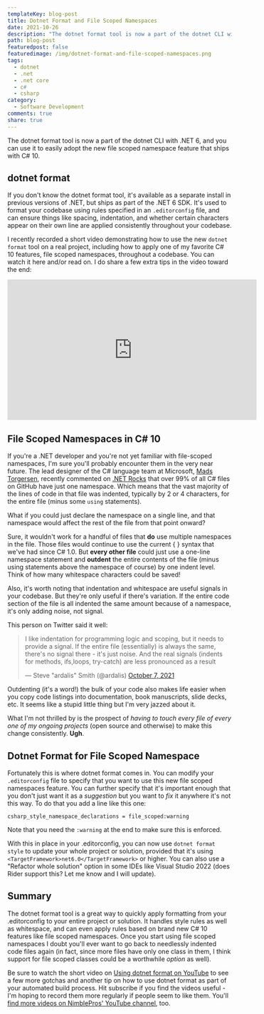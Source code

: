 ```yaml
---
templateKey: blog-post
title: Dotnet Format and File Scoped Namespaces
date: 2021-10-26
description: "The dotnet format tool is now a part of the dotnet CLI with .NET 6, and you can use it to easily adopt the new file scoped namespace feature that ships with C# 10."
path: blog-post
featuredpost: false
featuredimage: /img/dotnet-format-and-file-scoped-namespaces.png
tags:
  - dotnet
  - .net
  - .net core
  - c#
  - csharp
category:
  - Software Development
comments: true
share: true
---
```


The dotnet format tool is now a part of the dotnet CLI with .NET 6, and you can use it to easily adopt the new file scoped namespace feature that ships with C# 10.

## dotnet format

If you don't know the dotnet format tool, it's available as a separate install in previous versions of .NET, but ships as part of the .NET 6 SDK. It's used to format your codebase using rules specified in an `.editorconfig` file, and can ensure things like spacing, indentation, and whether certain characters appear on their own line are applied consistently throughout your codebase.

I recently recorded a short video demonstrating how to use the new `dotnet format` tool on a real project, including how to apply one of my favorite C# 10 features, file scoped namespaces, throughout a codebase. You can watch it here and/or read on. I do share a few extra tips in the video toward the end:

<iframe width="560" height="315" src="https://www.youtube.com/embed/5UO6tvMWuW8" title="YouTube video player" frameborder="0" allow="accelerometer; autoplay; clipboard-write; encrypted-media; gyroscope; picture-in-picture" allowfullscreen></iframe>

## File Scoped Namespaces in C# 10

If you're a .NET developer and you're not yet familiar with file-scoped namespaces, I'm sure you'll probably encounter them in the very near future. The lead designer of the C# language team at Microsoft, [Mads Torgersen](https://twitter.com/madstorgersen), recently commented on [.NET Rocks](https://www.dotnetrocks.com/?show=1761) that over 99% of all C# files on GitHub have just one namespace. Which means that the vast majority of the lines of code in that file was indented, typically by 2 or 4 characters, for the entire file (minus some `using` statements).

What if you could just declare the namespace on a single line, and that namespace would affect the rest of the file from that point onward?

Sure, it wouldn't work for a handful of files that **do** use multiple namespaces in the file. Those files would continue to use the current { } syntax that we've had since C# 1.0. But **every other file** could just use a one-line namespace statement and **outdent** the entire contents of the file (minus using statements above the namespace of course) by one indent level. Think of how many whitespace characters could be saved!

Also, it's worth noting that indentation and whitespace are useful signals in your codebase. But they're only useful if there's variation. If the entire code section of the file is all indented the same amount because of a namespace, it's only adding noise, not signal.

This person on Twitter said it well:

<blockquote class="twitter-tweet"><p lang="en" dir="ltr">I like indentation for programming logic and scoping, but it needs to provide a signal. If the entire file (essentially) is always the same, there&#39;s no signal there - it&#39;s just noise. And the real signals (indents for methods, ifs,loops, try-catch) are less pronounced as a result</p>&mdash; Steve &quot;ardalis&quot; Smith (@ardalis) <a href="https://twitter.com/ardalis/status/1446158937879875591?ref_src=twsrc%5Etfw">October 7, 2021</a></blockquote> <script async src="https://platform.twitter.com/widgets.js" charset="utf-8"></script>

Outdenting (it's a word!) the bulk of your code also makes life easier when you copy code listings into documentation, book manuscripts, slide decks, etc. It seems like a stupid little thing but I'm very jazzed about it.

What I'm not thrilled by is the prospect of *having to touch every file of every one of my ongoing projects* (open source and otherwise) to make this change consistently. **Ugh**.

## Dotnet Format for File Scoped Namespace

Fortunately this is where dotnet format comes in. You can modify your `.editorconfig` file to specify that you want to use this new file scoped namespaces feature. You can further specify that it's important enough that you don't just want it as a *suggestion* but you want to *fix* it anywhere it's not this way. To do that you add a line like this one:

```
csharp_style_namespace_declarations = file_scoped:warning
```

Note that you need the `:warning` at the end to make sure this is enforced.

With this in place in your .editorconfig, you can now use `dotnet format style` to update your whole project or solution, provided that it's using `<TargetFramework>net6.0</TargetFramework>` or higher. You can also use a "Refactor whole solution" option in some IDEs like Visual Studio 2022 (does Rider support this? Let me know and I will update).

## Summary

The dotnet format tool is a great way to quickly apply formatting from your .editorconfig to your entire project or solution. It handles style rules as well as whitespace, and can even apply rules based on brand new C# 10 features like file scoped namespaces. Once you start using file scoped namespaces I doubt you'll ever want to go back to needlessly indented code files again (in fact, since more files have only one class in them, I think support for file scoped classes could be a worthwhile *option* as well).

Be sure to watch the short video on [Using dotnet format on YouTube](https://www.youtube.com/watch?v=5UO6tvMWuW8&ab_channel=NimblePros) to see a few more gotchas and another tip on how to use dotnet format as part of your automated build process. Hit subscribe if you find the videos useful - I'm hoping to record them more regularly if people seem to like them. You'll [find more videos on NimblePros' YouTube channel](https://www.youtube.com/channel/UCvO89vVPgq35Siat79WFYVg), too.

